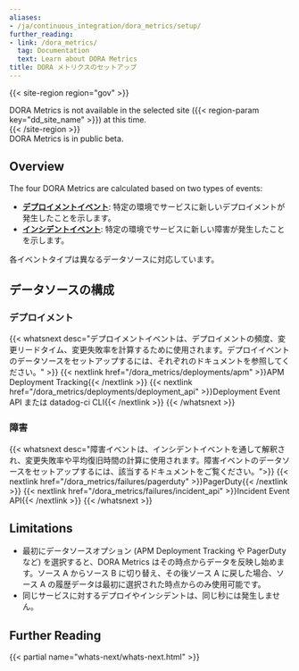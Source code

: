 ```yaml
---
aliases:
- /ja/continuous_integration/dora_metrics/setup/
further_reading:
- link: /dora_metrics/
  tag: Documentation
  text: Learn about DORA Metrics
title: DORA メトリクスのセットアップ
---
```


{{< site-region region="gov" >}}
<div class="alert alert-warning">DORA Metrics is not available in the selected site ({{< region-param key="dd_site_name" >}}) at this time.</div>
{{< /site-region >}}

<div class="alert alert-warning">DORA Metrics is in public beta.</div>

## Overview

The four DORA Metrics are calculated based on two types of events:

- [**デプロイメントイベント**][8]: 特定の環境でサービスに新しいデプロイメントが発生したことを示します。
- [**インシデントイベント**][9]: 特定の環境でサービスに新しい障害が発生したことを示します。

各イベントタイプは異なるデータソースに対応しています。

## データソースの構成

### デプロイメント
{{< whatsnext desc="デプロイメントイベントは、デプロイメントの頻度、変更リードタイム、変更失敗率を計算するために使用されます。デプロイイベントのデータソースをセットアップするには、それぞれのドキュメントを参照してください。" >}}
  {{< nextlink href="/dora_metrics/deployments/apm" >}}APM Deployment Tracking{{< /nextlink >}}
  {{< nextlink href="/dora_metrics/deployments/deployment_api" >}}Deployment Event API または datadog-ci CLI{{< /nextlink >}}
{{< /whatsnext >}}

### 障害
{{< whatsnext desc="障害イベントは、インシデントイベントを通して解釈され、変更失敗率や平均復旧時間の計算に使用されます。障害イベントのデータソースをセットアップするには、該当するドキュメントをご覧ください。">}}
  {{< nextlink href="/dora_metrics/failures/pagerduty" >}}PagerDuty{{< /nextlink >}}
  {{< nextlink href="/dora_metrics/failures/incident_api" >}}Incident Event API{{< /nextlink >}}
{{< /whatsnext >}}

## Limitations
- 最初にデータソースオプション (APM Deployment Tracking や PagerDuty など) を選択すると、DORA Metrics はその時点からデータを反映し始めます。ソース A からソース B に切り替え、その後ソース A に戻した場合、ソース A の履歴データは最初に選択された時点からのみ使用可能です。
- 同じサービスに対するデプロイやインシデントは、同じ秒には発生しません。

## Further Reading

{{< partial name="whats-next/whats-next.html" >}}

[3]: /ja/dora_metrics/
[4]: /ja/service_management/events/explorer/
[5]: /ja/api/latest/metrics/#query-timeseries-points
[6]: /ja/api/latest/metrics/#query-timeseries-data-across-multiple-products
[7]: /ja/dora_metrics/data_collected/
[8]: /ja/dora_metrics/deployments/
[9]: /ja/dora_metrics/failures/

